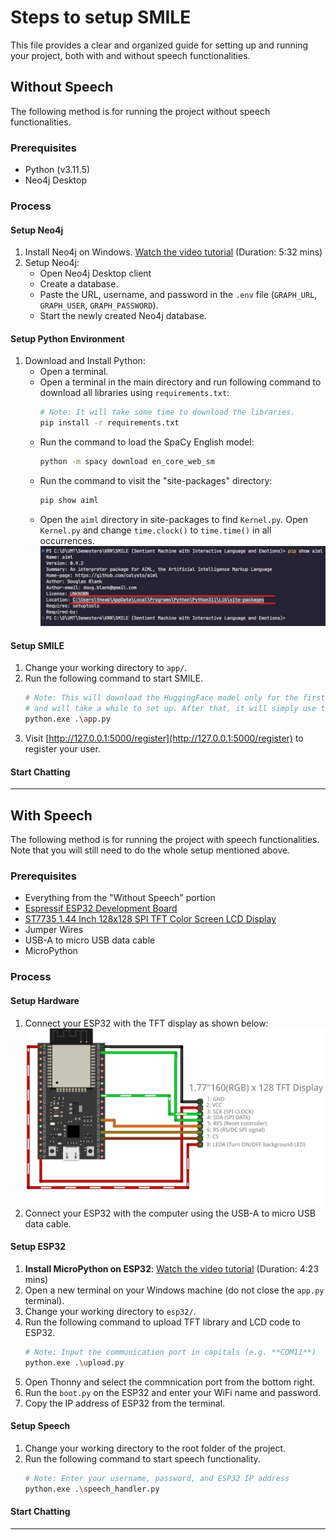 # Steps to setup SMILE

This file provides a clear and organized guide for setting up and running your project, both with and without speech functionalities.

## Without Speech

The following method is for running the project without speech functionalities.

### Prerequisites

- Python (v3.11.5)
- Neo4j Desktop

### Process

#### Setup Neo4j

1. Install Neo4j on Windows. [Watch the video tutorial](https://youtu.be/uUkBjrrBXN4?si=Ht_crZDPS-IC4jVx) (Duration: 5:32 mins)
2. Setup Neo4j:
    - Open Neo4j Desktop client
    - Create a database.
    - Paste the URL, username, and password in the `.env` file (`GRAPH_URL`, `GRAPH_USER`, `GRAPH_PASSWORD`).
    - Start the newly created Neo4j database.

#### Setup Python Environment

1. Download and Install Python:
    - Open a terminal.
    - Open a terminal in the main directory and run following command to download all libraries using `requirements.txt`:
      ```bash
      # Note: It will take some time to download the libraries.
      pip install -r requirements.txt
      ```
    - Run the command to load the SpaCy English model:
      ```bash
      python -m spacy download en_core_web_sm
      ```
    - Run the command to visit the "site-packages" directory:
      ```bash
      pip show aiml
      ```
    - Open the `aiml` directory in site-packages to find `Kernel.py`. Open `Kernel.py` and change `time.clock()` to `time.time()` in all occurrences.
      ![Show Image](./image1.jpg)
#### Setup SMILE

1. Change your working directory to `app/`.
2. Run the following command to start SMILE.
    ```bash
    # Note: This will download the HuggingFace model only for the first time 
    # and will take a while to set up. After that, it will simply use the cached model.
    python.exe .\app.py
    ```
3. Visit [http://127.0.0.1:5000/register](http://127.0.0.1:5000/register) to register your user.

#### Start Chatting

---

## With Speech

The following method is for running the project with speech functionalities. Note that you will still need to do the whole setup mentioned above.

### Prerequisites

- Everything from the "Without Speech" portion
- [Espressif ESP32 Development Board](https://digilog.pk/products/espressif-esp32-wroom-32d-development-board)
- [ST7735 1.44 Inch 128x128 SPI TFT Color Screen LCD Display](https://digilog.pk/products/st7735-1-44-inch-128x128-color-screen-display)
- Jumper Wires
- USB-A to micro USB data cable
- MicroPython

### Process

#### Setup Hardware

1. Connect your ESP32 with the TFT display as shown below:
   ![Wiring Image](esp32/wiring.png)
2. Connect your ESP32 with the computer using the USB-A to micro USB data cable.

#### Setup ESP32

1. **Install MicroPython on ESP32**: [Watch the video tutorial](https://youtu.be/fmgQ8Dcg9uM?si=ZKAkYDKFp1uMNLVx) (Duration: 4:23 mins)
2. Open a new terminal on your Windows machine (do not close the `app.py` terminal).
3. Change your working directory to `esp32/`.
4. Run the following command to upload TFT library and LCD code to ESP32.
    ```bash
    # Note: Input the communication port in capitals (e.g. **COM11**)
    python.exe .\upload.py
    ```
5. Open Thonny and select the commnication port from the bottom right. 
6. Run the `boot.py` on the ESP32 and enter your WiFi name and password.
7. Copy the IP address of ESP32 from the terminal.

#### Setup Speech

1. Change your working directory to the root folder of the project.
2. Run the following command to start speech functionality.
    ```bash
    # Note: Enter your username, password, and ESP32 IP address
    python.exe .\speech_handler.py
    ```

#### Start Chatting
---


